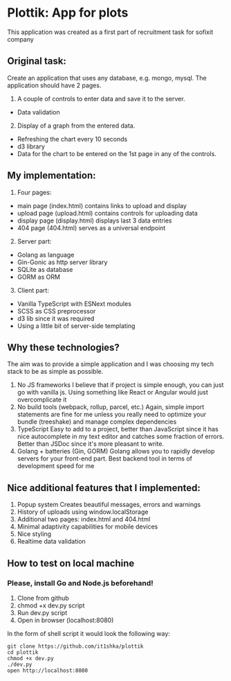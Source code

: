 # Plottik: App for plots

This application was created as 
a first part of recruitment task
for sofixit company

## Original task:

Create an application that uses
any database, e.g. mongo, mysql.
The application should have 2 pages.

1. A couple of controls to enter data and save it to the server.
- Data validation

2. Display of a graph from the entered data.
- Refreshing the chart every 10 seconds
- d3 library
- Data for the chart to be entered on the 1st page in any of the
controls.

## My implementation:

1. Four pages: 
- main page (index.html) contains links to upload and display
- upload page (upload.html) contains controls for uploading data
- display page (display.html) displays last 3 data entries
- 404 page (404.html) serves as a universal endpoint

2. Server part:
- Golang as language
- Gin-Gonic as http server library
- SQLite as database 
- GORM as ORM 

3. Client part:
- Vanilla TypeScript with ESNext modules
- SCSS as CSS preprocessor
- d3 lib since it was required
- Using a little bit of server-side templating

## Why these technologies?

The aim was to provide a simple application
and I was choosing my tech stack to be as simple
as possible. 

1. No JS frameworks
I believe that if project is simple enough, 
you can just go with vanilla js. Using something 
like React or Angular would just overcomplicate it
2. No build tools (webpack, rollup, parcel, etc.)
Again, simple import statements are fine for me
unless you really need to optimize your bundle 
(treeshake) and manage complex dependencies 
3. TypeScript
Easy to add to a project, better than JavaScript
since it has nice autocomplete in my text editor
and catches some fraction of errors.
Better than JSDoc since it's more pleasant to write.
4. Golang + batteries (Gin, GORM)
Golang allows you to rapidly develop servers
for your front-end part. Best backend tool
in terms of development speed for me

## Nice additional features that I implemented:

1. Popup system
Creates beautiful messages, errors and warnings
2. History of uploads using window.localStorage
3. Additional two pages: index.html and 404.html
4. Minimal adaptivity capabilities for mobile devices
5. Nice styling
6. Realtime data validation

## How to test on local machine

### Please, install Go and Node.js beforehand!

1. Clone from github
2. chmod +x dev.py script
3. Run dev.py script
4. Open in browser (localhost:8080)

In the form of shell script it would 
look the following way:
```shell
git clone https://github.com/it1shka/plottik
cd plottik
chmod +x dev.py
./dev.py
open http://localhost:8080
```

